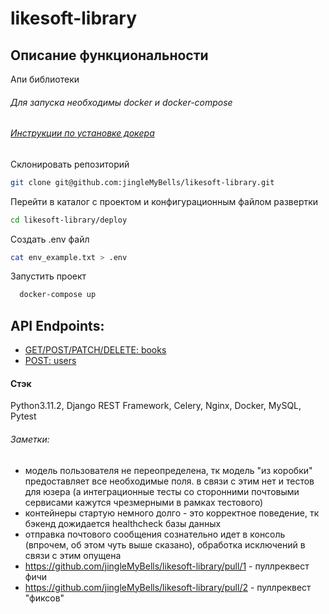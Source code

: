 # likesoft-library

## Описание функциональности
Апи библиотеки

###### Для запуска необходимы docker и docker-compose
###### [Инструкции по установке докера](https://docs.docker.com/engine/install/)

Склонировать репозиторий
```bash
git clone git@github.com:jingleMyBells/likesoft-library.git
```

Перейти в каталог с проектом и конфигурационным файлом развертки
```bash
cd likesoft-library/deploy
```

Создать .env файл
```bash
cat env_example.txt > .env
```

Запустить проект
```bash
  docker-compose up
```

## API Endpoints:
- [GET/POST/PATCH/DELETE: books](http://localhost/books/)
- [POST: users](http://localhost/users/)


#### Стэк
Python3.11.2, Django REST Framework, Celery, Nginx, Docker, MySQL, Pytest

###### Заметки:
- модель пользователя не переопределена, тк модель "из коробки" предоставляет все необходимые поля.
в связи с этим нет и тестов для юзера (а интеграционные тесты со сторонними почтовыми сервисами кажутся чрезмерными в рамках тестового)
- контейнеры стартую немного долго - это корректное поведение, тк бэкенд дожидается healthcheck базы данных
- отправка почтового сообщения сознательно идет в консоль (впрочем, об этом чуть выше сказано), обработка исключений в связи с этим опущена
- https://github.com/jingleMyBells/likesoft-library/pull/1 - пуллреквест фичи
- https://github.com/jingleMyBells/likesoft-library/pull/2 - пуллреквест "фиксов"

